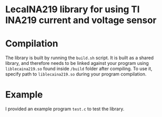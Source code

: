 # LecaINA219 library for using TI INA219 current and voltage sensor

# Compilation
The library is built by running the `build.sh` script. It is built as a shared library, and therefore needs to be linked against your program using `liblecaina219.so` found inside `/build` folder after compiling. To use it, specify path to `liblecaina219.so` during your program compilation.

# Example
I provided an example program `test.c` to test the library.
